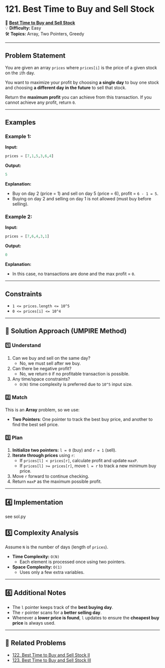 # 121. Best Time to Buy and Sell Stock

🔗 **[Best Time to Buy and Sell Stock](https://leetcode.com/problems/best-time-to-buy-and-sell-stock/)**  
💡 **Difficulty:** Easy  
🛠 **Topics:** Array, Two Pointers, Greedy  

---

## Problem Statement

You are given an array `prices` where `prices[i]` is the price of a given stock on the `i`th day.

You want to maximize your profit by choosing **a single day** to buy one stock and choosing **a different day in the future** to sell that stock.

Return the **maximum profit** you can achieve from this transaction. If you cannot achieve any profit, return `0`.

---

## Examples

### Example 1:
**Input:**  
```python
prices = [7,1,5,3,6,4]
```
**Output:**  
```python
5
```
**Explanation:**  
- Buy on day 2 (price = 1) and sell on day 5 (price = 6), profit = `6 - 1 = 5`.
- Buying on day 2 and selling on day 1 is not allowed (must buy before selling).

### Example 2:
**Input:**  
```python
prices = [7,6,4,3,1]
```
**Output:**  
```python
0
```
**Explanation:**  
- In this case, no transactions are done and the max profit = `0`.

---

## Constraints
- `1 <= prices.length <= 10^5`
- `0 <= prices[i] <= 10^4`

---

## 🚀 Solution Approach (UMPIRE Method)

### 1️⃣ Understand
1. Can we buy and sell on the same day?  
   - No, we must sell after we buy.
2. Can there be negative profit?  
   - No, we return `0` if no profitable transaction is possible.
3. Any time/space constraints?  
   - `O(N)` time complexity is preferred due to `10^5` input size.

### 2️⃣ Match
This is an **Array** problem, so we use:
- **Two Pointers**: One pointer to track the best buy price, and another to find the best sell price.

### 3️⃣ Plan
1. **Initialize two pointers:** `l = 0` (buy) and `r = 1` (sell).
2. **Iterate through prices** using `r`:
   - If `prices[l] < prices[r]`, calculate profit and update `maxP`.
   - If `prices[l] >= prices[r]`, move `l = r` to track a new minimum buy price.
3. Move `r` forward to continue checking.
4. Return `maxP` as the maximum possible profit.

---

## 4️⃣ Implementation
see sol.py

## 5️⃣ Complexity Analysis
Assume `N` is the number of days (length of `prices`).

- **Time Complexity:** `O(N)`  
  - Each element is processed once using two pointers.
- **Space Complexity:** `O(1)`  
  - Uses only a few extra variables.

---

## 6️⃣ Additional Notes
- The `l` pointer keeps track of the **best buying day**.
- The `r` pointer scans for a **better selling day**.
- Whenever a **lower price is found**, `l` updates to ensure the **cheapest buy price** is always used.

---

## 📝 Related Problems
- [122. Best Time to Buy and Sell Stock II](https://leetcode.com/problems/best-time-to-buy-and-sell-stock-ii/)
- [123. Best Time to Buy and Sell Stock III](https://leetcode.com/problems/best-time-to-buy-and-sell-stock-iii/)
